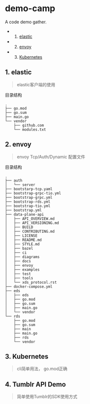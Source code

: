 
# demo-camp
A code demo gather.


<!-- vscode-markdown-toc -->
* 1. [elastic](#elastic)
* 2. [envoy](#envoy)
* 3. [Kubernetes](#Kubernetes)

<!-- vscode-markdown-toc-config
	numbering=true
	autoSave=true
	/vscode-markdown-toc-config -->
<!-- /vscode-markdown-toc -->

##  1. <a name='elastic'></a>elastic
> elastic客户端的使用

目录结构

```shell
.
├── go.mod
├── go.sum
├── main.go
└── vendor
    ├── github.com
    └── modules.txt
```

##  2. <a name='envoy'></a>envoy
> envoy Tcp/Auth/Dynamic 配置文件

目录结构

```
.
├── auth
│   └── server
├── bootstarp-tcp.yaml
├── bootstrap-grpc-tio.yml
├── bootstrap-grpc.yml
├── bootstrap-rds.yml
├── bootstrap-tio.yml
├── bootstrap.yml
├── data-plane-api
│   ├── API_OVERVIEW.md
│   ├── API_VERSIONING.md
│   ├── BUILD
│   ├── CONTRIBUTING.md
│   ├── LICENSE
│   ├── README.md
│   ├── STYLE.md
│   ├── bazel
│   ├── ci
│   ├── diagrams
│   ├── docs
│   ├── envoy
│   ├── examples
│   ├── test
│   ├── tools
│   └── xds_protocol.rst
├── docker-compose.yml
├── eds
│   ├── eds
│   ├── go.mod
│   ├── go.sum
│   ├── main.go
│   └── vendor
└── rds
    ├── go.mod
    ├── go.sum
    ├── main
    ├── main.go
    ├── rds
    └── vendor
```

##  3. <a name='Kubernetes'></a>Kubernetes
> cli简单用法， go.mod正确

## 4. Tumblr API Demo
> 简单使用Tumblr的SDK使用方式
